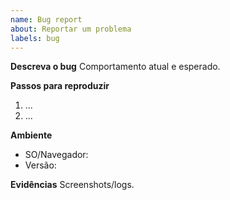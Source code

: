 ```yaml
---
name: Bug report
about: Reportar um problema
labels: bug
---
```


**Descreva o bug**
Comportamento atual e esperado.

**Passos para reproduzir**
1. ...
2. ...

**Ambiente**
- SO/Navegador:
- Versão:

**Evidências**
Screenshots/logs.

